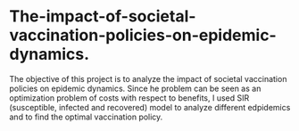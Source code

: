 # The-impact-of-societal-vaccination-policies-on-epidemic-dynamics.
The objective of this project is to analyze the impact of societal vaccination
policies on epidemic dynamics. Since he problem can be seen as an optimization
problem of costs with respect to benefits, I used SIR (susceptible, infected and recovered) model to analyze different edpidemics and to find the optimal vaccination policy.
